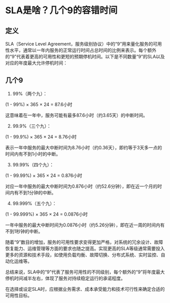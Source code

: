 # SLA是啥？几个9的容错时间


## 定义

SLA（Service Level Agreement，服务级别协议）中的“9”用来量化服务的可用性水平，通常以一年内服务的正常运行时间占总时间的比例来表示。每个额外的“9”代表着更高的可用性和更短的预期停机时间。以下是不同数量“9”的SLA以及对应的年度最大允许停机时间：

## 几个9

1. 99%（两个九）：

(1 - 99%) × 365 × 24 = 87.6小时

这意味着在一年中，服务可能有最多87.6小时（约3.65天）的中断时间。

2. 99.9%（三个九）：

(1 - 99.9%) × 365 × 24 = 8.76小时

表示一年中服务的最大中断时间为8.76小时（约0.36天），即约等于3天多一点的时间内有不到1小时的中断。

3. 99.99%（四个九）：

(1 - 99.99%) × 365 × 24 = 0.876小时

对应一年中服务的最大中断时间为0.876小时（约52.6分钟），即在近一个月的时间内有不到1分钟的中断。

4. 99.999%（五个九）：

(1 - 99.999%) × 365 × 24 = 0.0876小时

一年中服务的最大中断时间为0.0876小时（约5.26分钟），即在近一周的时间内有不到1秒钟的中断。

随着“9”数目的增加，服务的可用性要求变得更加严格，对系统的冗余设计、故障恢复能力、运维管理等方面的要求也随之提高。实现更高的SLA等级通常需要投入更多的资源和技术手段，如使用负载均衡、故障切换、分布式系统、实时监控、自动化运维等。

总结来说，SLA中的“9”代表了服务可用性的不同级别，每个额外的“9”将年度最大停机时间减半左右，体现了服务对持续稳定运行的承诺程度。

在选择或设定SLA时，应根据业务需求、成本承受能力和技术可行性来确定合适的可用性目标。